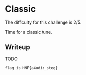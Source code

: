 # Classic

The difficulty for this challenge is 2/5.

Time for a classic tune.


## Writeup

TODO

```flag is HNF{a4udio_steg}```
